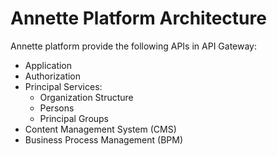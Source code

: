 # Annette Platform Architecture

Annette platform provide the following APIs in API Gateway:

* Application
* Authorization
* Principal Services:
  * Organization Structure
  * Persons
  * Principal Groups
* Content Management System (CMS)
* Business Process Management (BPM)
